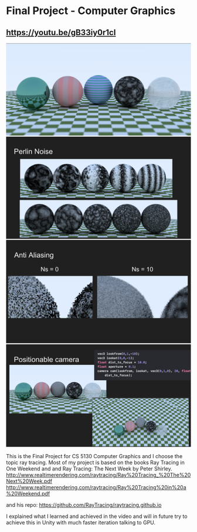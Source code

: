 # Final Project - Computer Graphics

## https://youtu.be/gB33iy0r1cI
![ScreenShot_1](./img4.png)
![ScreenShot_1](./img1.png)
![ScreenShot_1](./img2.png)
![ScreenShot_1](./img3.png)


This is the Final Project for CS 5130 Computer Graphics and I choose the topic ray tracing. Most of my project is based on the books Ray Tracing in One Weekend and and Ray Tracing: The Next Week by Peter Shirley. 
http://www.realtimerendering.com/raytracing/Ray%20Tracing_%20The%20Next%20Week.pdf
http://www.realtimerendering.com/raytracing/Ray%20Tracing%20in%20a%20Weekend.pdf

and his repo: https://github.com/RayTracing/raytracing.github.io

I explained what I learned and achieved in the video and will in future try to achieve this in Unity with much faster iteration talking to GPU. 


